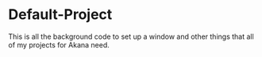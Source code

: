 # Default-Project
This is all the background code to set up a window and other things that all of my projects for Akana need.
